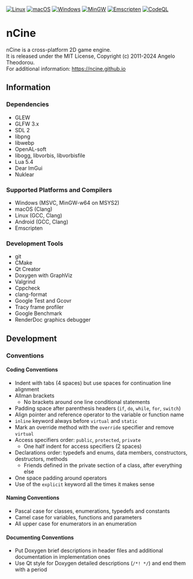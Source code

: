 [![Linux](https://github.com/nCine/nCine/workflows/Linux/badge.svg)](https://github.com/nCine/nCine/actions?workflow=Linux)
[![macOS](https://github.com/nCine/nCine/workflows/macOS/badge.svg)](https://github.com/nCine/nCine/actions?workflow=macOS)
[![Windows](https://github.com/nCine/nCine/workflows/Windows/badge.svg)](https://github.com/nCine/nCine/actions?workflow=Windows)
[![MinGW](https://github.com/nCine/nCine/workflows/MinGW/badge.svg)](https://github.com/nCine/nCine/actions?workflow=MinGW)
[![Emscripten](https://github.com/nCine/nCine/workflows/Emscripten/badge.svg)](https://github.com/nCine/nCine/actions?workflow=Emscripten)
[![CodeQL](https://github.com/nCine/nCine/workflows/CodeQL/badge.svg)](https://github.com/nCine/nCine/actions?workflow=CodeQL)

# nCine
nCine is a cross-platform 2D game engine.  
It is released under the MIT License, Copyright (c) 2011-2024 Angelo Theodorou.  
For additional information: https://ncine.github.io

## Information

### Dependencies
- GLEW
- GLFW 3.x
- SDL 2
- libpng
- libwebp
- OpenAL-soft
- libogg, libvorbis, libvorbisfile
- Lua 5.4
- Dear ImGui
- Nuklear

### Supported Platforms and Compilers
- Windows (MSVC, MinGW-w64 on MSYS2)
- macOS (Clang)
- Linux (GCC, Clang)
- Android (GCC, Clang)
- Emscripten

### Development Tools
- git
- CMake
- Qt Creator
- Doxygen with GraphViz
- Valgrind
- Cppcheck
- clang-format
- Google Test and Gcovr
- Tracy frame profiler
- Google Benchmark
- RenderDoc graphics debugger

## Development

### Conventions

#### Coding Conventions
- Indent with tabs (4 spaces) but use spaces for continuation line alignment
- Allman brackets
  - No brackets around one line conditional statements
- Padding space after parenthesis headers (`if`, `do`, `while`, `for`, `switch`)
- Align pointer and reference operator to the variable or function name
- `inline` keyword always before `virtual` and `static`
- Mark an override method with the `override` specifier and remove `virtual`
- Access specifiers order: `public`, `protected`, `private`
  - One half indent for access specifiers (2 spaces)
- Declarations order: typedefs and enums, data members, constructors, destructors, methods
  - Friends defined in the private section of a class, after everything else
- One space padding around operators
- Use of the `explicit` keyword all the times it makes sense

#### Naming Conventions
- Pascal case for classes, enumerations, typedefs and constants
- Camel case for variables, functions and parameters
- All upper case for enumerators in an enumeration

#### Documenting Conventions
- Put Doxygen brief descriptions in header files and additional documentation in implementation ones
- Use Qt style for Doxygen detailed descriptions (`/*! */`) and end them with a period

